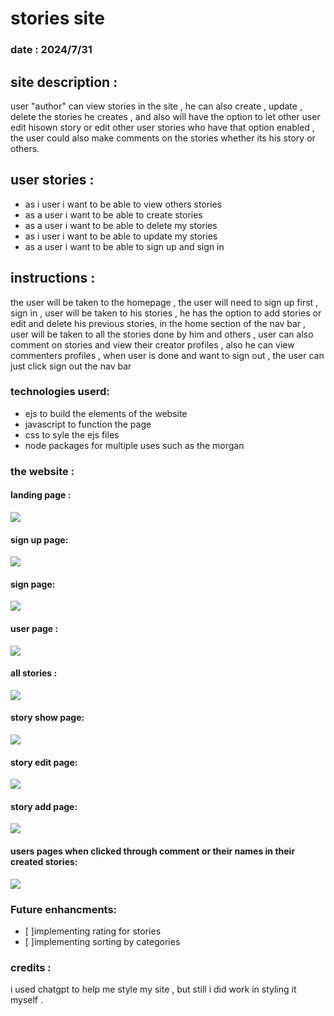 # stories site
### date : 2024/7/31
## site description :

user "author" can view stories in the site , he can also create , update , delete the stories he creates , and also will have the option to let other user edit hisown story or edit other user stories who have that option enabled , the user could also make comments on the stories whether its his story or others.

## user stories :

- as i user i want to be able to view others stories
- as a user i want to be able to create stories
- as a user i want to be able to delete my stories
- as i user i want to be able to update my stories
- as a user i want to be able to sign up and sign in

## instructions :

the user will be taken to the homepage , the user will need to sign up first , sign in , user will be taken to his stories , he has the option to add stories or edit and delete his previous stories, in the home section of the nav bar , user will be taken to all the stories done by him and others , user can also comment on stories and view their creator profiles , also he can view commenters profiles , when user is done and want to sign out , the user can just click sign out the nav bar 


### technologies userd:

- ejs to build the elements of the website
- javascript to function the page 
- css to syle the ejs files 
- node packages for multiple uses such as the morgan 


### the website  :


#### landing page :

![](/resorces/home.png)

#### sign up page:

![](/resorces/sign-up.png)

#### sign page:

![](/resorces/sign-in.png)


#### user page :

![](/resorces/your.png)

#### all stories :

![](/resorces/all.png)

#### story show page:

![](/resorces/show.png)

#### story edit page:

![](/resorces/edit.png)


#### story add page:

![](/resorces/add.png)

#### users pages when clicked through comment or their names in their created stories:

![](/resorces/user-profile.png)


### Future enhancments:

- [ ]implementing rating for stories
- [ ]implementing sorting by categories


### credits :

i used chatgpt to help me style my site , but still i did work in styling it myself .
